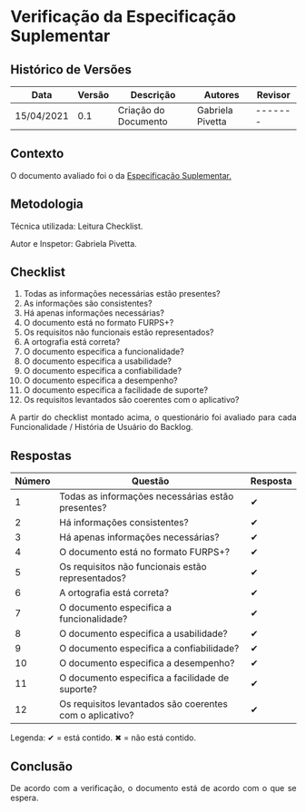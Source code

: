 # Verificação da Especificação Suplementar
## Histórico de Versões

| Data       | Versão | Descrição            | Autores          | Revisor |
| ---------- | ------ | -------------------- | ---------------  | ------- |
| 15/04/2021 | 0.1    | Criação do Documento | Gabriela Pivetta | ------- |

## Contexto

<p align="justify">O documento avaliado foi o da <a href = "https://requisitos-de-software.github.io/2020.2-Meu-Gov.br/Modelagem_Requisitos/EspecificacaoSuplementar/" > Especificação Suplementar. </a> </p>

## Metodologia

<p align="justify">
Técnica utilizada: Leitura Checklist.</p>
Autor e Inspetor: Gabriela Pivetta.


## Checklist

1. Todas as informações necessárias estão presentes?
2. As informações são consistentes?
3. Há apenas informações necessárias?
4. O documento está no formato FURPS+?
5. Os requisitos não funcionais estão representados?
6. A ortografia está correta?
7. O documento especifica a funcionalidade?
8. O documento especifica a usabilidade?
9. O documento especifica a confiabilidade?
10. O documento especifica a desempenho?
11. O documento especifica a facilidade de suporte?
12. Os requisitos levantados são coerentes com o aplicativo?

<p align="justify">A partir do checklist montado acima, o questionário foi avaliado para cada Funcionalidade / História de Usuário do Backlog.</p>

## Respostas

| Número | Questão                                                   | Resposta |
| ------ | -------------------                                       | -------- |
| 1      | Todas as informações necessárias estão presentes?         | ✔        |
| 2      | Há informações consistentes?	                             | ✔        |
| 3      | Há apenas informações necessárias?	                     | ✔        |
| 4      | O documento está no formato FURPS+?	                     | ✔        |
| 5      | Os requisitos não funcionais estão representados?         | ✔        |
| 6      | A ortografia está correta?	                             | ✔        |
| 7      | O documento especifica a funcionalidade?                  | ✔        |
| 8      | O documento especifica a usabilidade?	                 | ✔        |
| 9      | O documento especifica a confiabilidade?                  | ✔        |
| 10     | O documento especifica a desempenho?                      | ✔        |
| 11     | O documento especifica a facilidade de suporte?           | ✔        |
| 12     | Os requisitos levantados são coerentes com o aplicativo?  | ✔        |

Legenda: ✔ = está contido. ✖ = não está contido.

## Conclusão

<p align="justify">De acordo com a verificação, o documento está de acordo com o que se espera.</p>